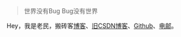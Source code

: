 > 世界没有Bug
> Bug没有世界

Hey，我是老民，搬砖客[博客](https://cslqm.github.io)、[旧CSDN博客](https://blog.csdn.net/CSLQM)、[Github](http://github.com/cslqm)、[电邮](qiangmin2016@outlook.com)。




